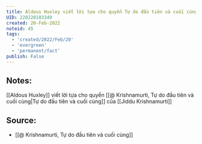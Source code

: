 ```yaml
---
title: Aldous Huxley viết lời tựa cho quyển Tự do đầu tiên và cuối cùng Krishnamurti
UID: 220220183349
created: 20-Feb-2022
noteid: 45
tags:
  - 'created/2022/Feb/20'
  - 'evergreen'
  - 'permanent/fact'
publish: False
---
```

## Notes:
[[Aldous Huxley]] viết lời tựa cho quyển [[@ Krishnamurti, Tự do đầu tiên và cuối cùng|Tự do đầu tiên và cuối cùng]] của [[Jiddu Krishnamurti]]

## Source:
- [[@ Krishnamurti, Tự do đầu tiên và cuối cùng]]



